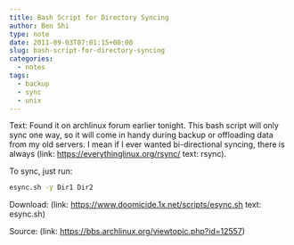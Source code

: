 ```yaml
---
title: Bash Script for Directory Syncing
author: Ben Shi
type: note
date: 2011-09-03T07:01:15+00:00
slug: bash-script-for-directory-syncing
categories:
  - notes
tags:
  - backup
  - sync
  - unix
---
```


Text: Found it on archlinux forum earlier tonight. This bash script will only sync one way, so it
will come in handy during backup or offloading data from my old servers. I mean if I ever wanted
bi-directional syncing, there is always (link: https://everythinglinux.org/rsync/ text: rsync).

To sync, just run:

```bash
esync.sh -y Dir1 Dir2
```

Download: (link: https://www.doomicide.1x.net/scripts/esync.sh text: esync.sh)

Source: (link: https://bbs.archlinux.org/viewtopic.php?id=12557)
